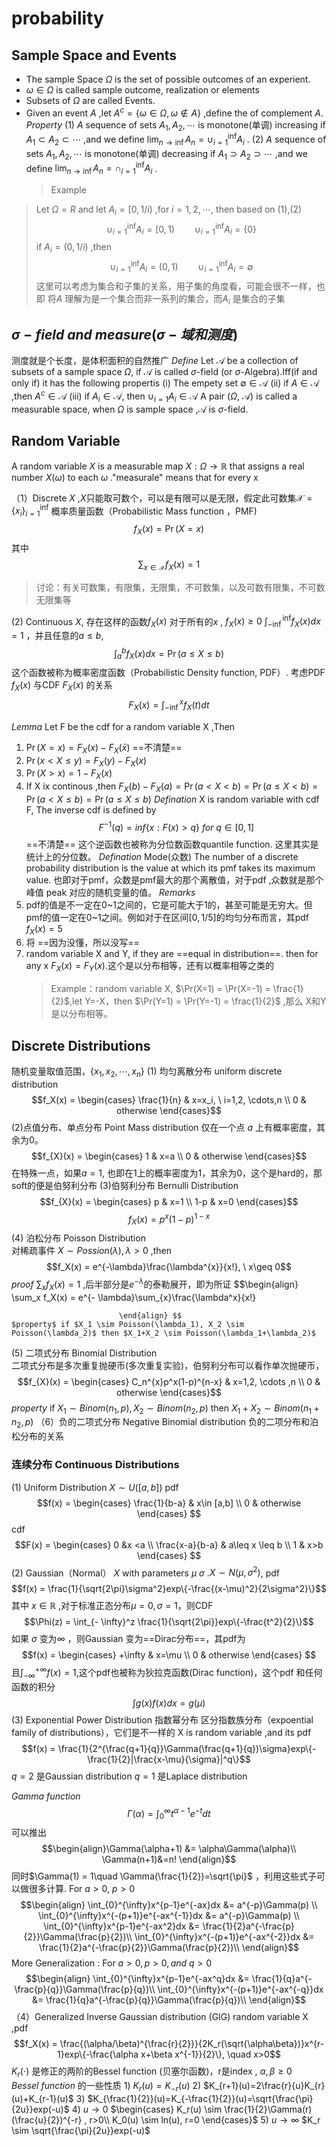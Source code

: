 # probability
## Sample Space and Events
- The sample Space $\Omega$ is the set of possible outcomes of an experient.
- $\omega \in \Omega$ is called sample outcome, realization or elements
- Subsets of $\Omega$ are called Events.
- Given an event $A$ ,let $A^c = \{ \omega \in \Omega , \omega \notin A \}$ ,define the of complement $A$.
 $Property$
  (1) $A$ sequence of sets $A_1,A_2,\cdots$ is monotone(单调) increasing if $A_1 \subset A_2 \subset \cdots$ ,and we define $\lim_{n\rightarrow \inf} A_n = \cup_{i=1}^{\inf} A_i$ . 
  (2) $A$ sequence of sets $A_1,A_2,\cdots$ is monotone(单调) decreasing if $A_1 \supset A_2 \supset \cdots$ ,and we define $\lim_{n\rightarrow \inf} A_n = \cap_{i=1}^{\inf} A_i$ .
  > Example 
 > Let $\Omega = R$ and let $A_i=[0,1/i)$ ,for $i = 1,2,\cdots$, then based on (1),(2) $$\cup_{i=1}^{\inf} A_i = [0,1)\qquad \cup_{i=1}^{\inf} A_i=\{0\}$$ if $A_i = (0,1/i)$ ,then $$\cup_{i=1}^{\inf} A_i = (0,1)\qquad \cup_{i=1}^{\inf} A_i=\emptyset$$
 > 这里可以考虑为集合和子集的关系，用子集的角度看，可能会很不一样，也即 将$A$ 理解为是一个集合而非一系列的集合，而$A_i$ 是集合的子集 
##  $\sigma-field\ and\ measure$($\sigma-域和测度)$
  测度就是个长度，是体积面积的自然推广
  $Define$ 
   Let $\mathcal{A}$ be a collection of subsets of a sample space $\Omega$, if $\mathcal{A}$ is called $\sigma$-field (or $\sigma$-Algebra).Iff(if and only if) it has the following propertis
    (i) The empety set $\emptyset \in \mathcal{A}$ 
    (ii) if $A \in \mathcal{A}$ ,then $A^c \in \mathcal{A}$
    (iii) if $A_i \in \mathcal{A}$, then $\cup_{i=1} A_i \in \mathcal{A}$ 
  A pair $(\Omega, \ \mathcal{A})$ is called a measurable space, when $\Omega$ is sample space ,$\mathcal{A}$ is $\sigma$-field.
## Random Variable
 A random variable $X$ is a measurable map $X: \Omega \rightarrow \mathbb{R}$ that assigns a real number $X(\omega)$ to each $\omega$ ."measurale" means that for every x 


 （1）Discrete $X$ ,$X$只能取可数个，可以是有限可以是无限，假定此可数集$\mathcal{X} = \{x_i\}_{i=1}^{\inf}$
    概率质量函数（Probabilistic Mass function ，PMF) $$f_{X}(x) = \Pr (X = x)$$
    其中$$\sum_{x\in  \mathcal{X}} f_{X}(x)= 1$$
> 讨论：有关可数集，有限集，无限集，不可数集，以及可数有限集，不可数无限集等

(2) Continuous $X$, 存在这样的函数$f_{X}(x)$ 对于所有的$x$ , $f_X(x)\geq 0$ $\int_{-\inf}^{\inf}f_{X}(x)dx = 1$ ，并且任意的$a \leq b$, $$\int_{a}^{b}f_{X}(x)dx = \Pr(a\leq X\leq b)$$这个函数被称为概率密度函数（Probabilistic Density function, PDF）.
 考虑PDF $f_{X}(x)$ 与CDF $F_{X}(x)$ 的关系$$F_{X}(x) = \int_{-\inf}^xf_{X}(t)dt$$
  
$Lemma$ 
 Let F be the cdf for a random variable X ,Then 
 1) $\Pr(X=x) = F_X(x)-F_X(\bar{x})$  ==不清楚==
 2) $\Pr(x < X  \leq y) = F_X(y) - F_X(x)$
 3) $\Pr(X>x) = 1- F_X(x)$
 4) If X ix continous ,then  $F_X(b)-F_X(a) = \Pr(a<X<b)=\Pr(a\leq X<b)=\Pr(a<X\leq b)=\Pr(a\leq X\leq b)$
$Defination$
 X is random variable with cdf F, The inverse cdf is defined by $$F^{-1}(q) = inf\{x:F(x)>q\} \ for \ q \in [0,1]$$  ==不清楚==
 这个逆函数也被称为分位数函数quantile function. 这里其实是统计上的分位数。
$Defination$
 Mode(众数)
 The number of a discrete probability distribution is the value at which its pmf takes its maximum value.
 也即对于pmf，众数是pmf最大的那个离散值，对于pdf ,众数就是那个峰值 peak 对应的随机变量的值。
$Remarks$
 1) pdf的值是不一定在0~1之间的，它是可能大于1的，甚至可能是无穷大。但pmf的值一定在0~1之间。例如对于在区间$[0,1/5]$的均匀分布而言，其pdf $f_X(x)=5$ 
 2) 将 ==因为没懂，所以没写==
 3) random variable X and Y, if they are ==equal in distribution==. then for any x $F_X(x) = F_Y(x)$.这个是以分布相等，还有以概率相等之类的
    >Example：random variable X, $\Pr(X=1) = \Pr(X=-1) = \frac{1}{2}$,let Y=-X，then $\Pr(Y=1) = \Pr(Y=-1) = \frac{1}{2}$ ,那么 X和Y是以分布相等。
## Discrete Distributions
 随机变量取值范围，$\{x_1,x_2,\cdots, x_n\}$
 (1) 均匀离散分布 uniform discrete distribution 
 $$f_X(x) = \begin{cases} 
  \frac{1}{n} & x=x_i, \ i=1,2, \cdots,n \\
  0 & otherwise
 \end{cases}$$
 (2)点值分布、单点分布 Point Mass distribution 
    仅在一个点 $a$ 上有概率密度，其余为0。 $$f_{X}(x) =  \begin{cases} 
  1 & x=a \\
  0 & otherwise
 \end{cases}$$
    在特殊一点，如果$a = 1$, 也即在1上的概率密度为1，其余为0，这个是hard的，那soft的便是伯努利分布
 (3)伯努利分布 Bernulli Distribution
 $$f_{X}(x) =  \begin{cases} 
  p & x=1 \\
  1-p & x=0
 \end{cases}$$
 $$f_X(x)=p^x(1-p)^{1-x}$$
  (4) 泊松分布 Poisson Distribution   
     对稀疏事件
     $X \sim Possion(\lambda) ,\lambda >0$ ,then $$f_X(x) = e^{-\lambda}\frac{\lambda^{x}}{x!}, \ x\geq 0$$
     $proof$ $\sum_x f_X(x) = 1$ ,后半部分是$e^{-\lambda}$的泰勒展开，即为所证
		    $$\begin{align} 
						    \sum_x f_X(x) = e^{- \lambda}\sum_{x}\frac{\lambda^x}{x!}
						    
						    \end{align} $$
	$property$ if $X_1 \sim Poisson(\lambda_1), X_2 \sim Poisson(\lambda_2)$ then $X_1+X_2 \sim Poisson(\lambda_1+\lambda_2)$
  (5) 二项式分布 Binomial Distribution  
    二项式分布是多次重复抛硬币(多次重复实验)，伯努利分布可以看作单次抛硬币，
    $$f_{X}(x) =  \begin{cases} 
                 C_n^{x}p^x(1-p)^{n-x} & x=1,2, \cdots ,n \\
               0  & otherwise
               \end{cases}$$
    $property$ if $X_1 \sim Binom(n_1,p), X_2 \sim Binom(n_2,p)$ then $X_1+X_2 \sim Binom(n_1+n_2, p)$
  （6）负的二项式分布 Negative Binomial distribution 
       负的二项分布和泊松分布的关系
### 连续分布 Continuous Distributions 
 (1) Uniform Distribution
    $X \sim U([a,b])$ pdf
    $$f(x) =  \begin{cases} 
   \frac{1}{b-a} & x\in [a,b] \\
  0 & otherwise
 \end{cases} $$
    cdf 
    $$F(x) =  \begin{cases} 
   0 &x <a \\
  \frac{x-a}{b-a} & a\leq x \leq b \\
  1 & x>b
 \end{cases} $$
 (2) Gaussian（Normal）
    $X$ with parameters $\mu\  \sigma$ .$X \sim N(\mu,\sigma^{2})$, pdf $$f(x) = \frac{1}{\sqrt{2\pi}\sigma^2}exp\{-\frac{(x-\mu)^2}{2\sigma^2}\}$$
    其中 $x \in \mathbb{R}$ ,对于标准正态分布$\mu = 0, \sigma =1$，则CDF $$\Phi(z) = \int_{- \infty}^z \frac{1}{\sqrt{2\pi}}exp\{-\frac{t^2}{2}\}$$
    如果 $\sigma$ 变为$\infty$ ，则Gaussian 变为==Dirac分布==，其pdf为$$f(x) = \begin{cases} 
   +\infty & x=\mu \\
  0 & otherwise
 \end{cases} $$
     且$\int_{-\infty}^{+\infty}f(x) = 1$,这个pdf也被称为狄拉克函数(Dirac function)，这个pdf 和任何函数的积分$$\int g(x)f(x)dx = g(\mu)$$
 (3) Exponential Power Distribution 指数幂分布
    区分指数族分布（expoential family of distributions），它们是不一样的
    X is random variable ,and its pdf $$f(x) = \frac{1}{2^{\frac{q+1}{q}}\Gamma(\frac{q+1}{q})\sigma}exp\{-\frac{1}{2}|\frac{x-\mu}{\sigma}|^q\}$$
    $q=2$ 是Gaussian distribution
    $q=1$ 是Laplace distribution
    
   $Gamma\ function$
    $$\Gamma(\alpha) = \int_{0}^{\infty}t^{\alpha-1}e^{-t}dt$$
    可以推出$$\begin{align}\Gamma(\alpha+1) &= \alpha\Gamma(\alpha)\\
    \Gamma(n+1)&=n!
    \end{align}$$
    同时$\Gamma(1) = 1\quad  \Gamma(\frac{1}{2})=\sqrt{\pi}$ ，利用这些式子可以做很多计算.
    For $a>0,\ p>0$ 
    $$\begin{align}
		    \int_{0}^{\infty}x^{p-1}e^{-ax}dx &= a^{-p}\Gamma(p) \\
		    \int_{0}^{\infty}x^{-(p+1)}e^{-ax^{-1}}dx &= a^{-p}\Gamma(p) \\
		    \int_{0}^{\infty}x^{p-1}e^{-ax^2}dx &= \frac{1}{2}a^{-\frac{p}{2}}\Gamma(\frac{p}{2})\\
		    \int_{0}^{\infty}x^{-(p+1)}e^{-ax^{-2}}dx &= \frac{1}{2}a^{-\frac{p}{2}}\Gamma(\frac{p}{2})\\
		    \end{align}$$
    More Generalization : For $a>0,p>0,and\ q>0$
    $$\begin{align}
    \int_{0}^{\infty}x^{p-1}e^{-ax^q}dx &= \frac{1}{q}a^{-\frac{p}{q}}\Gamma(\frac{p}{q})\\ 
    \int_{0}^{\infty}x^{-(p+1)}e^{-ax^{-q}}dx &= \frac{1}{q}a^{-\frac{p}{q}}\Gamma(\frac{p}{q})\\ 
    \end{align}$$
 （4）Generalized Inverse Gaussian distribution (GIG) 
    random variable X ,pdf $$f_X(x) = \frac{(\alpha/\beta)^{\frac{r}{2}}}{2K_r(\sqrt{\alpha\beta})}x^{r-1}exp\{-\frac{\alpha x+\beta x^{-1}}{2}\}, \quad x>0$$
    $K_r(\cdot)$ 是修正的两阶的Bessel function (贝塞尔函数)，r是index , $\alpha,\beta\geq0$ 
    $Bessel\ function$ 的一些性质
     1) $K_r(u)=K_{-r}(u)$
     2) $K_{r+1}(u)=2\frac{r}{u}K_{r}(u)+K_{r-1}(u)$
     3) $K_{\frac{1}{2}}(u)=K_{-\frac{1}{2}}(u)=\sqrt{\frac{\pi}{2u}}exp(-u)$
     4) $u\rightarrow 0$ $\begin{cases} K_r(u) \sim \frac{1}{2}\Gamma(r)(\frac{u}{2})^{-r} , r>0\\ K_0(u) \sim ln(u), r=0 \end{cases}$
     5) $u\rightarrow \infty$ $K_r \sim \sqrt{\frac{\pi}{2u}}exp(-u)$ 



